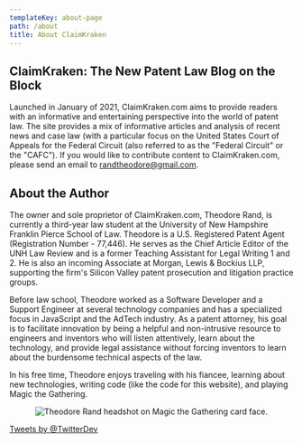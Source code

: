 ```yaml
---
templateKey: about-page
path: /about
title: About ClaimKraken
---
```

## ClaimKraken: The New Patent Law Blog on the Block

Launched in January of 2021, ClaimKraken.com aims to provide readers with an informative and entertaining perspective into the world of patent law. The site provides a mix of informative articles and analysis of recent news and case law (with a particular focus on the United States Court of Appeals for the Federal Circuit (also referred to as the "Federal Circuit" or the "CAFC"). If you would like to contribute content to ClaimKraken.com, please send an email to [randtheodore@gmail.com](mailto:randtheodore@gmail.com).

## About the Author

The owner and sole proprietor of ClaimKraken.com, Theodore Rand, is currently a third-year law student at the University of New Hampshire Franklin Pierce School of Law. Theodore is a U.S. Registered Patent Agent (Registration Number - 77,446). He serves as the Chief Article Editor of the UNH Law Review and is a former Teaching Assistant for Legal Writing 1 and 2. He is also an incoming Associate at Morgan, Lewis & Bockius LLP, supporting the firm's Silicon Valley patent prosecution and litigation practice groups. 

Before law school, Theodore worked as a Software Developer and a Support Engineer at several technology companies and has a specialized focus in JavaScript and the AdTech industry. As a patent attorney, his goal is to facilitate innovation by being a helpful and non-intrusive resource to engineers and inventors who will listen attentively, learn about the technology, and provide legal assistance without forcing inventors to learn about the burdensome technical aspects of the law.

In his free time, Theodore enjoys traveling with his fiancee, learning about new technologies, writing code (like the code for this website), and playing Magic the Gathering.

<div style="text-align:center">
<img src="https://www.claimkraken.com/img/mtg-headshot.png" alt="Theodore Rand headshot on Magic the Gathering card face."/>
</div>

<!--StartFragment-->

<a class="twitter-timeline" href="https://twitter.com/claimkraken" data-aria-polite="assertive"> Tweets by @TwitterDev </a>

<!--EndFragment-->